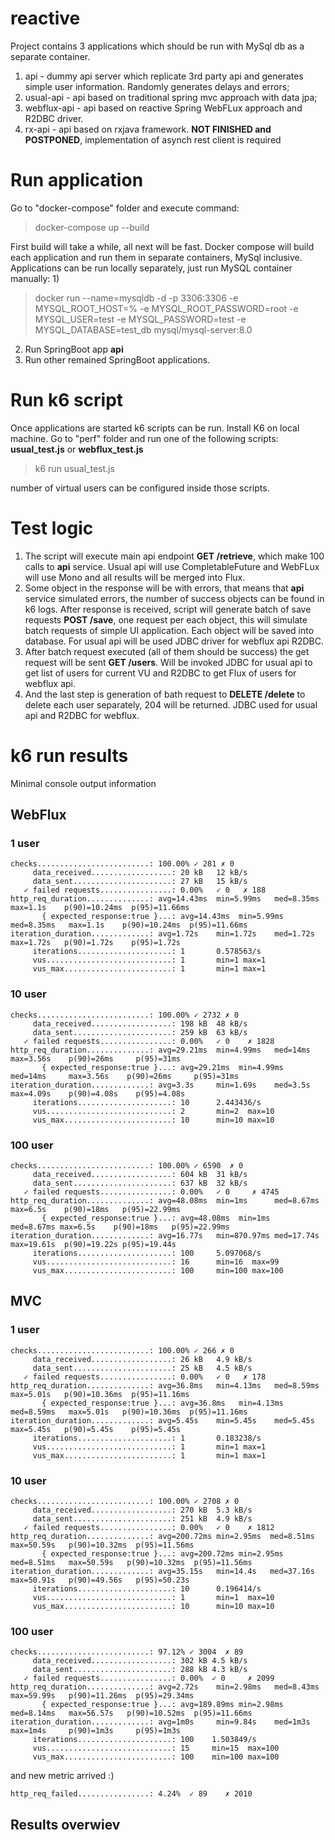 # reactive

Project contains 3 applications which should be run with MySql db as a separate container.
1) api - dummy api server which replicate 3rd party api and generates simple user information. Randomly generates delays and errors;
2) usual-api - api based on traditional spring mvc approach with data jpa;
3) webflux-api - api based on reactive Spring WebFLux approach and R2DBC driver.
4) rx-api - api based on rxjava framework. **NOT FINISHED and POSTPONED**, implementation of asynch rest client is required

# Run application
Go to "docker-compose" folder and execute command:
>docker-compose up --build

First build will take a while, all next will be fast.
Docker compose will build each application and run them in separate containers, MySql inclusive.
Applications can be run locally separately, just run MySQL container manually:
1) 
>docker run --name=mysqldb -d -p 3306:3306 -e MYSQL_ROOT_HOST=% -e MYSQL_ROOT_PASSWORD=root -e MYSQL_USER=test -e MYSQL_PASSWORD=test -e MYSQL_DATABASE=test_db mysql/mysql-server:8.0
2) Run SpringBoot app **api**
3) Run other remained SpringBoot applications.

# Run k6 script
Once applications are started k6 scripts can be run.
Install K6 on local machine.
Go to "perf" folder and run one of the following scripts: **usual_test.js** or **webflux_test.js**
>k6 run usual_test.js

number of virtual users can be configured inside those scripts.
# Test logic
1) The script will execute main api endpoint **GET /retrieve**, which make 100 calls to **api** service. Usual api will use CompletableFuture and WebFLux will use Mono and all results will be merged into Flux.
2) Some object in the response will be with errors, that means that **api** service simulated errors, the number of success objects can be found in k6 logs.
After response is received, script will generate batch of save requests **POST /save**, one request per each object, this will simulate batch requests of simple UI application.
Each object will be saved into database. For usual api will be used JDBC driver for webflux api R2DBC.
3) After batch request executed (all of them should be success) the get request will be sent **GET /users**. Will be invoked JDBC for usual api to get list of users for current VU and R2DBC to get Flux of users for webflux api.
4) And the last step is generation of bath request to **DELETE /delete** to delete each user separately, 204 will be returned. JDBC used for usual api and R2DBC for webflux.

# k6 run results
Minimal console output information
## WebFlux
### 1 user
```
checks.........................: 100.00% ✓ 281 ✗ 0
     data_received..................: 20 kB   12 kB/s
     data_sent......................: 27 kB   15 kB/s
   ✓ failed requests................: 0.00%   ✓ 0   ✗ 188
http_req_duration..............: avg=14.43ms  min=5.99ms   med=8.35ms   max=1.1s    p(90)=10.24ms  p(95)=11.66ms
       { expected_response:true }...: avg=14.43ms  min=5.99ms   med=8.35ms   max=1.1s    p(90)=10.24ms  p(95)=11.66ms
iteration_duration.............: avg=1.72s    min=1.72s    med=1.72s    max=1.72s   p(90)=1.72s    p(95)=1.72s
     iterations.....................: 1       0.578563/s
     vus............................: 1       min=1 max=1
     vus_max........................: 1       min=1 max=1
```
### 10 user
```
checks.........................: 100.00% ✓ 2732 ✗ 0
     data_received..................: 198 kB  48 kB/s
     data_sent......................: 259 kB  63 kB/s
   ✓ failed requests................: 0.00%   ✓ 0    ✗ 1828
http_req_duration..............: avg=29.21ms  min=4.99ms   med=14ms     max=3.56s    p(90)=26ms     p(95)=31ms
       { expected_response:true }...: avg=29.21ms  min=4.99ms   med=14ms     max=3.56s    p(90)=26ms     p(95)=31ms
iteration_duration.............: avg=3.3s     min=1.69s    med=3.5s     max=4.09s    p(90)=4.08s    p(95)=4.08s
     iterations.....................: 10      2.443436/s
     vus............................: 2       min=2  max=10
     vus_max........................: 10      min=10 max=10

```
### 100 user
```
checks.........................: 100.00% ✓ 6590  ✗ 0
     data_received..................: 604 kB  31 kB/s
     data_sent......................: 637 kB  32 kB/s
   ✓ failed requests................: 0.00%   ✓ 0     ✗ 4745
http_req_duration..............: avg=48.08ms  min=1ms      med=8.67ms max=6.5s    p(90)=18ms   p(95)=22.99ms
       { expected_response:true }...: avg=48.08ms  min=1ms      med=8.67ms max=6.5s    p(90)=18ms   p(95)=22.99ms
iteration_duration.............: avg=16.77s   min=870.97ms med=17.74s max=19.61s  p(90)=19.22s p(95)=19.44s
     iterations.....................: 100     5.097068/s
     vus............................: 16      min=16  max=99
     vus_max........................: 100     min=100 max=100
```
## MVC
### 1 user
```
checks.........................: 100.00% ✓ 266 ✗ 0
     data_received..................: 26 kB   4.9 kB/s
     data_sent......................: 25 kB   4.5 kB/s
   ✓ failed requests................: 0.00%   ✓ 0   ✗ 178
http_req_duration..............: avg=36.8ms   min=4.13ms   med=8.59ms   max=5.01s   p(90)=10.36ms  p(95)=11.16ms
       { expected_response:true }...: avg=36.8ms   min=4.13ms   med=8.59ms   max=5.01s   p(90)=10.36ms  p(95)=11.16ms
iteration_duration.............: avg=5.45s    min=5.45s    med=5.45s    max=5.45s   p(90)=5.45s    p(95)=5.45s
     iterations.....................: 1       0.183238/s
     vus............................: 1       min=1 max=1
     vus_max........................: 1       min=1 max=1
```
### 10 user
```
checks.........................: 100.00% ✓ 2708 ✗ 0
     data_received..................: 270 kB  5.3 kB/s
     data_sent......................: 251 kB  4.9 kB/s
   ✓ failed requests................: 0.00%   ✓ 0    ✗ 1812
http_req_duration..............: avg=200.72ms min=2.95ms  med=8.51ms   max=50.59s   p(90)=10.32ms  p(95)=11.56ms
       { expected_response:true }...: avg=200.72ms min=2.95ms  med=8.51ms   max=50.59s   p(90)=10.32ms  p(95)=11.56ms
iteration_duration.............: avg=35.15s   min=14.4s   med=37.16s   max=50.91s   p(90)=49.56s   p(95)=50.23s
     iterations.....................: 10      0.196414/s
     vus............................: 1       min=1  max=10
     vus_max........................: 10      min=10 max=10
```
### 100 user
```
checks.........................: 97.12% ✓ 3004  ✗ 89
     data_received..................: 302 kB 4.5 kB/s
     data_sent......................: 288 kB 4.3 kB/s
   ✓ failed requests................: 0.00%  ✓ 0     ✗ 2099
http_req_duration..............: avg=2.72s    min=2.98ms   med=8.43ms   max=59.99s   p(90)=11.26ms  p(95)=29.34ms
       { expected_response:true }...: avg=189.89ms min=2.98ms   med=8.14ms   max=56.57s   p(90)=10.52ms  p(95)=11.66ms
iteration_duration.............: avg=1m0s     min=9.84s    med=1m3s     max=1m4s     p(90)=1m3s     p(95)=1m3s
     iterations.....................: 100    1.503849/s
     vus............................: 15     min=15  max=100
     vus_max........................: 100    min=100 max=100
```
and new metric arrived :)
```
http_req_failed................: 4.24%  ✓ 89    ✗ 2010
```

## Results overwiev
